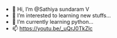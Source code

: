 - 👋 Hi, I’m @Sathiya sundaram V
- 👀 I’m interested to learning new stuffs...
- 🌱 I’m currently learning python...
- 📫 https://youtu.be/_uQrJ0TkZlc

<!---
SathiyamV/SathiyamV is a ✨ special ✨ repository because its `hacker rank.md` (this file) appears on your GitHub profile.
https://youtu.be/_uQrJ0TkZlc You can click the Preview link to take a look at your changes.
--->
